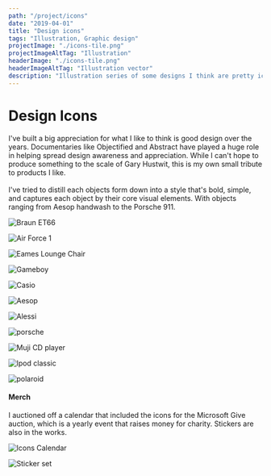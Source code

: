 ```yaml
---
path: "/project/icons"
date: "2019-04-01"
title: "Design icons"
tags: "Illustration, Graphic design"
projectImage: "./icons-tile.png"
projectImageAltTag: "Illustration"
headerImage: "./icons-tile.png"
headerImageAltTag: "Illustration vector"
description: "Illustration series of some designs I think are pretty iconic."
---
```


<div class="body-text">
    <h1 class="project-title">
        Design Icons
    </h1>
    <p class="project-description">
        I've built a big appreciation for what I like to think is good design over the years. Documentaries like Objectified and Abstract have played a huge role in helping spread design awareness and appreciation. While I can't hope to produce something to the scale of Gary Hustwit, this is my own small tribute to products I like. 
        <br/><br/>
        I've tried to distill each objects form down into a style that's bold, simple, and captures each object by their core visual elements. With objects ranging from Aesop handwash to the Porsche 911.
    </p>
</div>

![Braun ET66](./braun-et66.png)

![Air Force 1](./air-force-1.png)

![Eames Lounge Chair](./eames-lounge-chair.png)

![Gameboy](./gameboy.png)

![Casio](./casio.png)

![Aesop](./aesop.png)

![Alessi](./alessi.png)

![porsche](./porsche.png)

![Muji CD player](./muji-cd-player.png)

![Ipod classic](./ipod-classic.png)

![polaroid](./polaroid.png)

<div class="body-text">
    <h4 class="project-sub-title">
        Merch
    </h4>
    <p class="project-description">
        I auctioned off a calendar that included the icons for the Microsoft Give auction, which is a yearly event that raises money for charity. Stickers are also in the works. 
    </p>
</div>

![Icons Calendar](./icon-calendar.png)

![Sticker set](./stickers.png)
